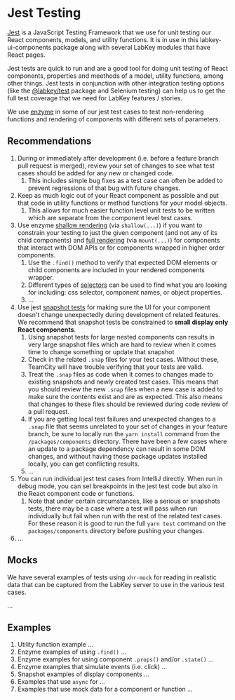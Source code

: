 # Jest Testing

[Jest](https://jestjs.io/docs/en/getting-started.html) is a JavaScript Testing Framework that we use for unit testing
our React components, models, and utility functions. It is in use in this labkey-ui-components package along with
several LabKey modules that have React pages.

Jest tests are quick to run and are a good tool for doing unit testing of React components, properties and meethods of
a model, utility functions, among other things. Jest tests in conjunction with other integration testing options (like
the [@labkey/test](https://github.com/LabKey/labkey-ui-components/tree/master/packages/test) package and Selenium
testing) can help us to get the full test coverage that we need for LabKey features / stories.

We use [enzyme](https://enzymejs.github.io/enzyme/) in some of our jest test cases to test non-rendering functions and
rendering of components with different sets of parameters.

## Recommendations
1. During or immediately after development (i.e. before a feature branch pull request is merged), review your set of
    changes to see what test cases should be added for any new or changed code.
    1. This includes simple bug fixes as a test case can often be added to prevent regressions of that bug with
    future changes.
1. Keep as much logic out of your React component as possible and put that code in utility functions or method functions
    for your model objects.
    1. This allows for much easier function level unit tests to be written which are separate
    from the component level test cases.
1. Use enzyme [shallow rendering](https://enzymejs.github.io/enzyme/docs/api/shallow.html) (via `shallow(...)`)
    if you want to constrain your testing to just the given component (and not any of its child components) and
    [full rendering](https://enzymejs.github.io/enzyme/docs/api/mount.html) (via `mount(...)`) for components that
    interact with DOM APIs or for components wrapped in higher order components.
    1. Use the `.find()` method to verify that expected DOM elements or child components are included in your rendered
        components wrapper.
    1. Different types of [selectors](https://enzymejs.github.io/enzyme/docs/api/selector.html) can be used to find what
        you are looking for including: css selector, component names, or object properties.
    1. ...
1. Use jest [snapshot tests](https://jestjs.io/docs/en/snapshot-testing) for making sure the UI for your component
    doesn't change unexpectedly during development of related features. We recommend that snapshot tests be constrained
    to **small display only React components**.
    1. Using snapshot tests for large nested components can results in very large snapshot files which are hard to
        review when it comes time to change something or update that snapshot
    1. Check in the related `.snap` files for your test cases. Without these, TeamCity will have trouble verifying that
        your tests are valid.
    1. Treat the `.snap` files as code when it comes to changes made to existing snapshots and newly created test cases.
        This means that you should review the new `.snap` files when a new case is added to make sure the contents exist
        and are as expected. This also means that changes to these files should be reviewed during code review of a
        pull request.
    1. If you are getting local test failures and unexpected changes to a `.snap` file that seems unrelated to your set
        of changes in your feature branch, be sure to locally run the `yarn install` command from the
        `/packages/components` directory. There have been a few cases where an update to a package dependency can result
        in some DOM changes, and without having those package updates installed locally, you can get conflicting results.
    1. ...
1. You can run individual jest test cases from IntelliJ directly. When run in debug mode, you can set breakpoints in
    the jest test code but also in the React component code or functions.
    1. Note that under certain circumstances, like a serious or snapshots tests, there may be a case where a test will
        pass when run individually but fail when run with the rest of the related test cases. For these reason it is
        good to run the full `yarn test` command on the `packages/components` directory before pushing your changes.
1. ...

## Mocks
We have several examples of tests using `xhr-mock` for reading in realistic data that can be captured from the
LabKey server to use in the various test cases.

...

## Examples
1. Utility function example ...
1. Enzyme examples of using `.find()` ...
1. Enzyme examples for using component `.props()` and/or `.state()` ...
1. Enzyme examples that simulate events (i.e. click) ...
1. Snapshot examples of display components ...
1. Examples that use `async` for ...
1. Examples that use mock data for a component or function ...
